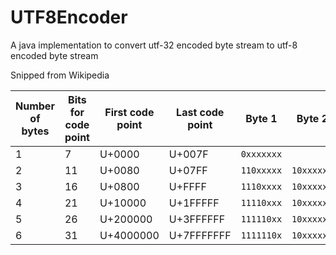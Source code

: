 # UTF8Encoder

A java implementation to convert utf-32 encoded byte stream to utf-8 encoded byte stream

Snipped from Wikipedia

| Number of bytes | Bits for code point | First code point | Last code point |  Byte 1    |  Byte 2    |  Byte 3    |  Byte 4    |  Byte 5    |  Byte 6    |
|-----------------|---------------------|------------------|-----------------|------------|------------|------------|------------|------------|------------|
| 1               | 7                   | U+0000           | U+007F          | `0xxxxxxx` |            |            |            |            |            |
| 2               | 11                  | U+0080           | U+07FF          | `110xxxxx` | `10xxxxxx` |            |            |            |            |
| 3               | 16                  | U+0800           | U+FFFF          | `1110xxxx` | `10xxxxxx` | `10xxxxxx` |            |            |            |
| 4               | 21                  | U+10000          | U+1FFFFF        | `11110xxx` | `10xxxxxx` | `10xxxxxx` | `10xxxxxx` |            |            |
| 5               | 26                  | U+200000         | U+3FFFFFF       | `111110xx` | `10xxxxxx` | `10xxxxxx` | `10xxxxxx` | `10xxxxxx` |            |
| 6               | 31                  | U+4000000        | U+7FFFFFFF      | `1111110x` | `10xxxxxx` | `10xxxxxx` | `10xxxxxx` | `10xxxxxx` | `10xxxxxx` |